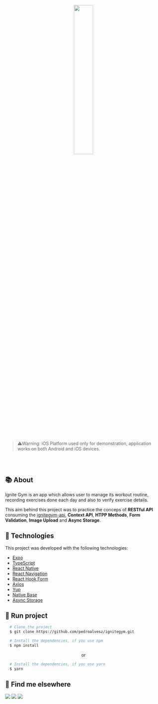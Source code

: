 

  <div width="100%" overflow="hidden" align="center">
  <img src="showcase.gif" width="35%" />
  </div>
  <br>

   > ⚠️Warning:  iOS Platform used only for demonstration, application works on both Android and iOS devices.
  <br>

  <br>

## 📚 About

Ignite Gym is an app which allows user to manage its workout routine, recording exercises done each day and also to verify exercise details. 

This aim behind this project was to practice the conceps of **RESTful API** consuming the [ignitegym-api](https://github.com/rocketseat-education/ignite-rn-04-ignite-gym/tree/main/api), **Context API**, **HTPP Methods**, **Form Validation**, **Image Upload** and **Async Storage**.

## 🔨 Technologies

This project was developed with the following technologies:

- [Expo](https://expo.io/)
- [TypeScript](https://www.typescriptlang.org/)
- [React Native](https://reactnative.dev/)
- [React Navigation](https://reactnavigation.org/)
- [React Hook Form](https://react-hook-form.com/get-started#ReactNative)
- [Axios](https://github.com/axios/axios)
- [Yup](https://www.npmjs.com/package/yup)
- [Native Base](https://nativebase.io/)
- [Async Storage](https://docs.expo.dev/versions/latest/sdk/async-storage/)


## 📱 Run project

```bash
  # Clone the project
  $ git clone https://github.com/pedroalvesz/ignitegym.git
```

```bash
  # Install the dependencies, if you use npm
  $ npm install
```

<p align="center">or</p>

```bash
  # Install the dependencies, if you use yarn
  $ yarn
```


## 💬 Find me elsewhere


<a href="https://github.com/pedroalvesz"><img src="https://img.shields.io/badge/-Github-%23333?style=for-the-badge&logo=github&logoColor=white" target="_blank"></a> <a href="mailto:opedrohenriqu@gmail.com"><img src="https://img.shields.io/badge/-Gmail-ff9800?style=for-the-badge&logo=gmail&logoColor=white" target="_blank"></a> <a href="https://www.linkedin.com/in/henriqpedro/" target="_blank"><img src="https://img.shields.io/badge/-LinkedIn-%230077B5?style=for-the-badge&logo=linkedin&logoColor=white" target="_blank"></a>
